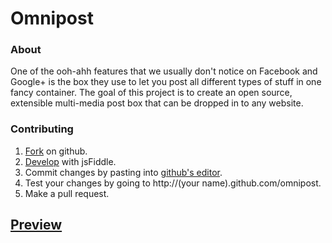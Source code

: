 Omnipost
====================

### About

One of the ooh-ahh features that we usually don't notice on Facebook and Google+ is 
the box they use to let you post all different types of stuff in one fancy container.
The goal of this project is to create an open source, extensible multi-media post box
that can be dropped in to any website.

### Contributing

1. [Fork](https://github.com/Socrenchus/omnipost/fork_select) on github.
2. [Develop](http://jsfiddle.net/brysgo/4cyjv/) with jsFiddle.
3. Commit changes by pasting into [github's editor](https://github.com/Socrenchus/omnipost/edit/gh-pages/index.html).
4. Test your changes by going to http://(your name).github.com/omnipost.
5. Make a pull request.

## [Preview](http://socrenchus.github.com/omnipost)
